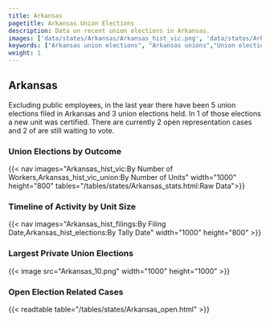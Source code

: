 ```yaml
---
title: Arkansas
pagetitle: Arkansas Union Elections
description: Data on recent union elections in Arkansas.
images: ['data/states/Arkansas/Arkansas_hist_vic.png', 'data/states/Arkansas/Arkansas_hist_size.png', 'data/states/Arkansas/Arkansas_10.png']
keywords: ["Arkansas union elections", "Arkansas unions","Union elections"]
weight: 1
---
```

##  Arkansas

Excluding public employees, in the last year there have been 5 union elections filed in Arkansas and 3 union elections held. In 1 of those elections a new unit was certified. There are currently 2 open representation cases and 2 of are still waiting to vote.

### Union Elections by Outcome
{{< nav images="Arkansas_hist_vic:By Number of Workers,Arkansas_hist_vic_union:By Number of Units" width="1000" height="800" tables="/tables/states/Arkansas_stats.html:Raw Data">}}

### Timeline of Activity by Unit Size
{{< nav images="Arkansas_hist_filings:By Filing Date,Arkansas_hist_elections:By Tally Date" width="1000" height="800" >}}

### Largest Private Union Elections
{{< image src="Arkansas_10.png" width="1000" height="1000"  >}}

### Open Election Related Cases
{{< readtable table="/tables/states/Arkansas_open.html" >}}

